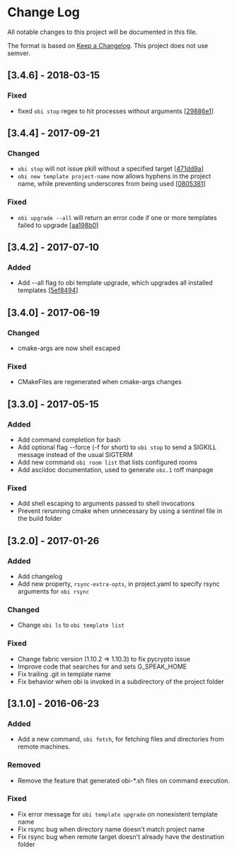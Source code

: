 # Change Log
All notable changes to this project will be documented in this file.

The format is based on [Keep a Changelog](http://keepachangelog.com/).
This project does not use semver.

## [3.4.6] - 2018-03-15

### Fixed
- fixed `obi stop` regex to hit processes without arguments [[29886e1](https://github.com/Oblong/obi/commit/29886e1d1bb05c05b8b473b45d5db5af2d7ac717)]

## [3.4.4] - 2017-09-21

### Changed
- `obi stop` will not issue pkill without a specified target [[471dd9a](https://github.com/Oblong/obi/commit/471dd9a06fab9bf09288d76eafe0bad6c17f3ab7)]
- `obi new template project-name` now allows hyphens in the project name, while preventing underscores from being used [[0805381](https://github.com/Oblong/obi/commit/08053818eceaef95fa835aa6cd0d5acec41e856d)]

### Fixed
- `obi upgrade --all` will return an error code if one or more templates failed to upgrade [[aa198b0](https://github.com/Oblong/obi/commit/aa198b098548bcb5d2f0589d3ad937586d105e6b)]

## [3.4.2] - 2017-07-10

### Added
- Add --all flag to obi template upgrade, which upgrades all installed templates [[5ef8494](https://github.com/Oblong/obi/commit/5ef849444f8c3bf9b0ed89e0ff50deec3fbebb17)]

## [3.4.0] - 2017-06-19

### Changed
- cmake-args are now shell escaped

### Fixed
- CMakeFiles are regenerated when cmake-args changes

## [3.3.0] - 2017-05-15
### Added
- Add command completion for bash
- Add optional flag --force (-f for short) to `obi stop` to send a SIGKILL message instead of the usual SIGTERM
- Add new command `obi room list` that lists configured rooms
- Add asciidoc documentation, used to generate `obi.1` roff manpage

### Fixed
- Add shell escaping to arguments passed to shell invocations
- Prevent rerunning cmake when unnecessary by using a sentinel file in the build folder

## [3.2.0] - 2017-01-26
### Added
- Add changelog
- Add new property, `rsync-extra-opts`, in project.yaml to specify rsync arguments for `obi rsync`

### Changed
- Change `obi ls` to `obi template list`

### Fixed
- Change fabric version (1.10.2 => 1.10.3) to fix pycrypto issue
- Improve code that searches for and sets G_SPEAK_HOME
- Fix trailing .git in template name
- Fix behavior when obi is invoked in a subdirectory of the project folder

## [3.1.0] - 2016-06-23
### Added
- Add a new command, `obi fetch`, for fetching files and directories from remote machines.

### Removed
- Remove the feature that generated obi-*.sh files on command execution.

### Fixed
- Fix error message for `obi template upgrade` on nonexistent template name
- Fix rsync bug when directory name doesn't match project name
- Fix rsync bug when remote target doesn't already have the destination folder

